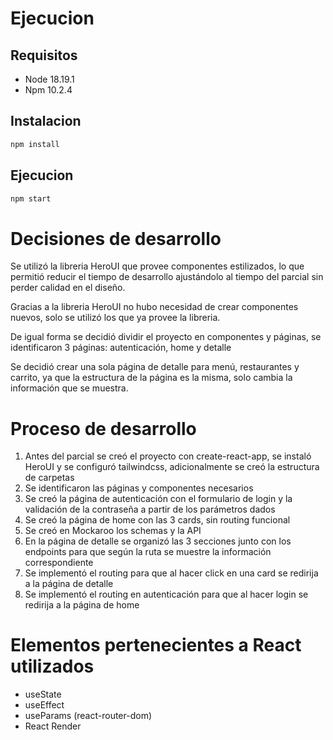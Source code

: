 # Ejecucion 

## Requisitos
- Node 18.19.1
- Npm 10.2.4

## Instalacion
```bash
npm install
```
## Ejecucion
```bash
npm start
```

# Decisiones de desarrollo

Se utilizó la libreria HeroUI que provee componentes estilizados, lo que permitió reducir el tiempo de desarrollo ajustándolo al tiempo del parcial sin perder calidad en el diseño.

Gracias a la libreria HeroUI no hubo necesidad de crear componentes nuevos, solo se utilizó los que ya provee la libreria.

De igual forma se decidió dividir el proyecto en componentes y páginas, se identificaron 3 páginas: autenticación, home y detalle

Se decidió crear una sola página de detalle para menú, restaurantes y carrito, ya que la estructura de la página es la misma, solo cambia la información que se muestra.

# Proceso de desarrollo

1. Antes del parcial se creó el proyecto con create-react-app, se instaló HeroUI y se configuró tailwindcss, adicionalmente se creó la estructura de carpetas
2. Se identificaron las páginas y componentes necesarios
3. Se creó la página de autenticación con el formulario de login y la validación de la contraseña a partir de los parámetros dados
4. Se creó la página de home con las 3 cards, sin routing funcional
5. Se creó en Mockaroo los schemas y la API
6. En la página de detalle se organizó las 3 secciones junto con los endpoints para que según la ruta se muestre la información correspondiente
7. Se implementó el routing para que al hacer click en una card se redirija a la página de detalle
8. Se implementó el routing en autenticación para que al hacer login se redirija a la página de home

# Elementos pertenecientes a React utilizados

- useState
- useEffect
- useParams (react-router-dom)
- React Render 

